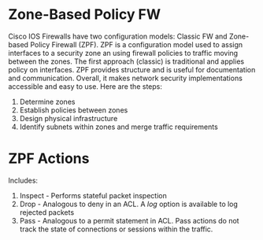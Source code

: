 # Zone-Based Policy FW 
Cisco IOS Firewalls have two configuration models: Classic FW and Zone-based Policy Firewall (ZPF). ZPF is a configuration model used to assign interfaces 
to a security zone an using firewall policies to traffic moving between the zones. The first approach (classic) is traditional and applies policy on interfaces. ZPF provides structure and is useful for documentation and communication.
Overall, it makes network security implementations accessible and easy to use. Here are the steps:
1. Determine zones
2. Establish policies between zones
3. Design physical infrastructure
4. Identify subnets within zones and merge traffic requirements

# ZPF Actions
Includes:
1. Inspect - Performs stateful packet inspection
2. Drop - Analogous to deny in an ACL. A _log_ option is available to log rejected packets
3. Pass - Analogous to a permit statement in ACL. Pass actions do not track the state of connections or sessions within the traffic.

